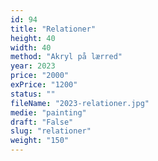 ```yaml
---
id: 94
title: "Relationer"
height: 40
width: 40
method: "Akryl på lærred"
year: 2023
price: "2000"
exPrice: "1200"
status: ""
fileName: "2023-relationer.jpg"
medie: "painting"
draft: "False"
slug: "relationer"
weight: "150"
---
```

